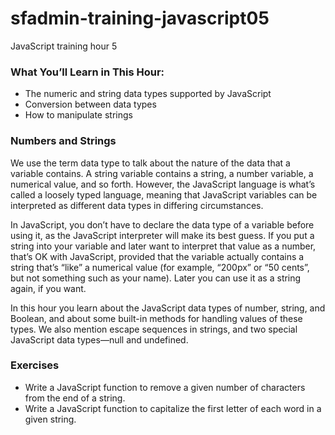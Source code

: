 # sfadmin-training-javascript05
JavaScript training hour 5

### What You’ll Learn in This Hour:

* The numeric and string data types supported by JavaScript
* Conversion between data types
* How to manipulate strings

### Numbers and Strings
We use the term data type to talk about the nature of the data that a variable contains. A string variable contains a string, a number variable, a numerical value, and so forth. However, the JavaScript language is what’s called a loosely typed language, meaning that JavaScript variables can be interpreted as different data types in differing circumstances.

In JavaScript, you don’t have to declare the data type of a variable before using it, as the JavaScript interpreter will make its best guess. If you put a string into your variable and later want to interpret that value as a number, that’s OK with JavaScript, provided that the variable actually contains a string that’s “like” a numerical value (for example, “200px” or “50 cents”, but not something such as your name). Later you can use it as a string again, if you want.

In this hour you learn about the JavaScript data types of number, string, and Boolean, and about some built-in methods for handling values of these types. We also mention escape sequences in strings, and two special JavaScript data types—null and undefined.

### Exercises

* Write a JavaScript function to remove a given number of characters from the end of a string.
* Write a JavaScript function to capitalize the first letter of each word in a given string.
 

 


